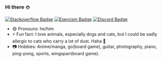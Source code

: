 ### Hi there ⛄

[![Stackoverflow Badge](https://img.shields.io/badge/-syohey-9cf?style=logo=stackoverflow?style=flat-square&logo=stackoverflow&link=https://stackoverflow.com/users/4909849/syohey&color=fef9ef&logoColor=red)](https://stackoverflow.com/users/4909849/syohey) [![Exercism Badge](https://img.shields.io/badge/-sjinno-9cf?style=logo=exercism?style=flat-square&logo=exercism&link=https://exercism.io/profiles/sjinno&color=fef9ef&logoColor=black)](https://exercism.io/profiles/sjinno) [![Discord Badge](https://img.shields.io/badge/-tomodachi-9cf?style=logo=discord?style=flat-square&logo=discord&link=https://discord.gg/A54eTAcf&color=fef9ef&logoColor=4a4e69)](https://discord.gg/A54eTAcf)

<!-- - 🌱 I’m currently learning rust, skateboarding, data structures, algorithms, and guitar.
- 🤔 I’m looking for help with rust, skateboarding, and data strucutres.
- 💬 Ask me about go(board game).
- 📫 How to reach me: Telegram or discord(sabito#5178 or join my server from the discord button above!). -->

- 😄 Pronouns: he/him
- ⚡ Fun fact: I love animals, especially dogs and cats, but I could be sadly allergic to cats who carry a lot of dust. Haha 🐷
- 📷 Hobbies: Anime/manga, go(board game), guitar, photography, piano, ping-pong, sports, wingspan(board game).

<!-- <br>

<center>
  <table style="border: none;">
    <tr style="border: none;">
        <td style="border: none;"><img width="512px" align="left" src="https://github-readme-stats.vercel.app/api?username=sjinno&&show_icons=true&title_color=24292e&icon_color=f66a0a&text_color=005cc5&bg_color=fafbfc" alt="Shohei's Github Stats"></td>
        <td style="border: none;"><img width="512px" align="right" src="https://github-readme-stats.vercel.app/api/top-langs/?username=sjinno&hide=html&layout=compact&show_icons=true&title_color=24292e&icon_color=f66a0a&text_color=005cc5&bg_color=fafbfc" /></td>
    </tr>
  </table>
</center> -->

<!-- https://github-readme-stats.vercel.app/api?username=sjinno&&show_icons=true&title_color=ffffff&icon_color=F8F32B&text_color=8D99AE&bg_color=2B2D42 -->

<!--
**sjinno/sjinno** is a ✨ _special_ ✨ repository because its `README.md` (this file) appears on your GitHub profile.

Here are some ideas to get you started:

- 🔭 I’m currently working on ...
- 👯 I’m looking to collaborate on ...
-->
